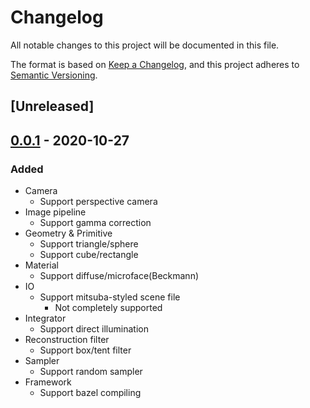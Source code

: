 # Changelog
All notable changes to this project will be documented in this file.

The format is based on [Keep a Changelog](https://keepachangelog.com/en/1.0.0/),
and this project adheres to [Semantic Versioning](https://semver.org/spec/v2.0.0.html).

## [Unreleased]

## [0.0.1] - 2020-10-27
### Added
- Camera
  - Support perspective camera
- Image pipeline
  - Support gamma correction
- Geometry & Primitive
  - Support triangle/sphere
  - Support cube/rectangle
- Material
  - Support diffuse/microface(Beckmann)
- IO
  - Support mitsuba-styled scene file
    - Not completely supported
- Integrator
  - Support direct illumination
- Reconstruction filter
  - Support box/tent filter
- Sampler
  - Support random sampler
- Framework
  - Support bazel compiling

[0.0.1]: https://github.com/nero19960329/Harunobu/tree/v0.0.1